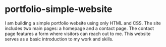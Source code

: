 # portfolio-simple-website
I am building a simple portfolio website using only HTML and CSS. The site includes two main pages: a homepage and a contact page. The contact page features a form where visitors can reach out to me. This website serves as a basic introduction to my work and skills.
